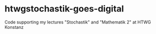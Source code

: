 # htwgstochastik-goes-digital
Code supporting my lectures "Stochastik" and "Mathematik 2" at HTWG Konstanz

